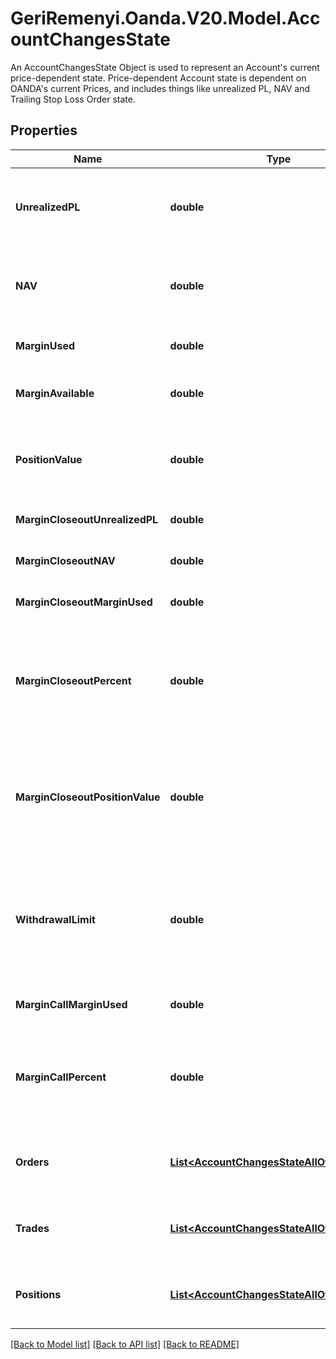 # GeriRemenyi.Oanda.V20.Model.AccountChangesState
An AccountChangesState Object is used to represent an Account's current price-dependent state. Price-dependent Account state is dependent on OANDA's current Prices, and includes things like unrealized PL, NAV and Trailing Stop Loss Order state.
## Properties

Name | Type | Description | Notes
------------ | ------------- | ------------- | -------------
**UnrealizedPL** | **double** | The total unrealized profit/loss for all Trades currently open in the Account. | [optional] 
**NAV** | **double** | The net asset value of the Account. Equal to Account balance unrealizedPL. | [optional] 
**MarginUsed** | **double** | Margin currently used for the Account. | [optional] 
**MarginAvailable** | **double** | Margin available for Account currency. | [optional] 
**PositionValue** | **double** | The value of the Account&#39;s open positions represented in the Account&#39;s home currency. | [optional] 
**MarginCloseoutUnrealizedPL** | **double** | The Account&#39;s margin closeout unrealized PL. | [optional] 
**MarginCloseoutNAV** | **double** | The Account&#39;s margin closeout NAV. | [optional] 
**MarginCloseoutMarginUsed** | **double** | The Account&#39;s margin closeout margin used. | [optional] 
**MarginCloseoutPercent** | **double** | The Account&#39;s margin closeout percentage. When this value is 1.0 or above the Account is in a margin closeout situation. | [optional] 
**MarginCloseoutPositionValue** | **double** | The value of the Account&#39;s open positions as used for margin closeout calculations represented in the Account&#39;s home currency. | [optional] 
**WithdrawalLimit** | **double** | The current WithdrawalLimit for the account which will be zero or a positive value indicating how much can be withdrawn from the account. | [optional] 
**MarginCallMarginUsed** | **double** | The Account&#39;s margin call margin used. | [optional] 
**MarginCallPercent** | **double** | The Account&#39;s margin call percentage. When this value is 1.0 or above the Account is in a margin call situation. | [optional] 
**Orders** | [**List&lt;AccountChangesStateAllOf1Orders&gt;**](AccountChangesStateAllOf1Orders.md) | The price-dependent state of each pending Order in the Account. | [optional] 
**Trades** | [**List&lt;AccountChangesStateAllOf1Trades&gt;**](AccountChangesStateAllOf1Trades.md) | The price-dependent state for each open Trade in the Account. | [optional] 
**Positions** | [**List&lt;AccountChangesStateAllOf1Positions&gt;**](AccountChangesStateAllOf1Positions.md) | The price-dependent state for each open Position in the Account. | [optional] 

[[Back to Model list]](../README.md#documentation-for-models) [[Back to API list]](../README.md#documentation-for-api-endpoints) [[Back to README]](../README.md)

